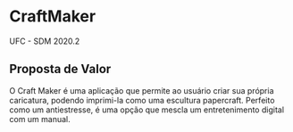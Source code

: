 # CraftMaker
UFC - SDM 2020.2

## Proposta de Valor
O Craft Maker é uma aplicação que permite ao usuário criar sua própria caricatura, podendo imprimi-la como uma escultura papercraft. Perfeito como um antiestresse, é uma opção que mescla um entretenimento digital com um manual.